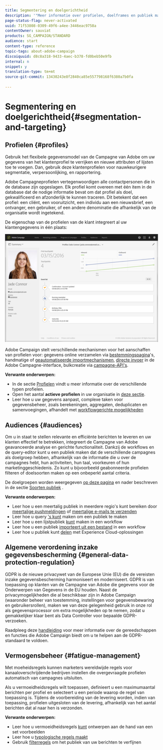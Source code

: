 ```yaml
---
title: Segmentering en doelgerichtheid
description: '"Meer informatie over profielen, doelframes en publiek maken in Campagne: publiek te maken, contactpersonen voor importeren te delen met oplossingen voor Experience Cloud en moeheid met marketing te voorkomen."'
page-status-flag: never-activated
uuid: 71f53808-0309-49f6-a4ee-3446eac9758a
contentOwner: sauviat
products: SG_CAMPAIGN/STANDARD
audience: start
content-type: reference
topic-tags: about-adobe-campaign
discoiquuid: d8c8a318-9433-4aec-b378-fd0beb50e9fb
internal: n
snippet: y
translation-type: tm+mt
source-git-commit: 13430243e8f2840ca85e557798168f6380a7b0fa

---
```



# Segmentering en doelgerichtheid{#segmentation-and-targeting}

## Profielen {#profiles}

Gebruik het flexibele gegevensmodel van de Campagne van Adobe om uw gegevens van het klantenprofiel te verrijken en nieuwe attributen of lijsten toe te voegen. Dan, gebruik deze klantenprofielen voor nauwkeurigere segmentatie, verpersoonlijking, en rapportering.

Adobe Campagneprofielen vertegenwoordigen alle contactpersonen die in de database zijn opgeslagen. Elk profiel komt overeen met één item in de database dat de nodige informatie bevat om dat profiel als doel, gekwalificeerd en afzonderlijk te kunnen traceren. Dit betekent dat een profiel: een cliënt, een vooruitzicht, een individu aan een nieuwsbrief, een ontvanger, een gebruiker, of een andere denominatie die afhankelijk van de organisatie wordt ingetekend.

De eigenschap van de profielen van de klant integreert al uw klantengegevens in één plaats:

![](assets/mkt_hist_view.png)

Adobe Campaign stelt verschillende mechanismen voor het aanschaffen van profielen voor: gegevens online verzamelen via [bestemmingspagina](../../channels/using/getting-started-with-landing-pages.md)&#39;s, handmatige of [geautomatiseerde importmechanismen](../../automating/using/about-data-import-and-export.md), [directe invoer](../../audiences/using/creating-profiles.md) in de Adobe Campagne-interface, bulkcreatie via [campagne-API&#39;s](../../api/using/about-campaign-standard-apis.md).

**Verwante onderwerpen:**

* In de sectie [Profielen](../../audiences/using/about-profiles.md) vindt u meer informatie over de verschillende typen profielen.
* Open het aantal **actieve profielen** in uw organisatie in [deze sectie](../../audiences/using/active-profiles.md).
* Leer hoe u uw gegevens aanpast, complexe taken voor gegevensbeheer, zoals berekeningen, aggregaten, deduplicaten en samenvoegingen, afhandelt met [workflowgerichte mogelijkheden](../../automating/using/about-targeting-activities.md)

## Audiences {#audiences}

Om u in staat te stellen relevante en efficiënte berichten te leveren en uw klanten effectief te betrekken, integreert de Campagne van Adobe geavanceerde analyse en gerichte functionaliteit. Dankzij de workflows en de query-editor kunt u een publiek maken dat de verschillende campagnes als doelgroep hebben, afhankelijk van de informatie die u over de campagnes hebt, hun activiteiten, hun taal, voorkeuren of hun marketinggeschiedenis. Zo kunt u bijvoorbeeld geabonneerde profielen filteren of doelsoorten maken op een onbeperkt aantal criteria.

De doelgroepen worden weergegeven [op deze pagina](../../audiences/using/about-audiences.md) en nader beschreven in de sectie [Soorten publiek](../../audiences/using/creating-audiences.md) .

**Verwante onderwerpen:**

* Leer hoe u een meertalig publiek in meerdere regio&#39;s kunt bereiken door [meertalige pushmeldingen](../../channels/using/creating-a-multilingual-push-notification.md) of [meertalige e-mails te verzenden](../../channels/using/creating-a-multilingual-email.md)
* Leer hoe u query [&#39;s kunt](../../audiences/using/creating-audiences.md#creating-query-audiences) maken om een publiek te maken
* Leer hoe u een lijstpubliek [kunt](../../audiences/using/creating-audiences.md#creating-list-audiences) maken in een workflow
* Leer hoe u een publiek [importeert uit een bestand](../../audiences/using/creating-audiences.md#creating-file-audiences) in een workflow
* Leer hoe u publiek kunt [delen](../../audiences/using/creating-audiences.md#creating-experience-cloud-audiences) met Experience Cloud-oplossingen

## Algemene verordening inzake gegevensbescherming {#general-data-protection-regulation}

GDPR is de nieuwe privacywet van de Europese Unie (EU) die de vereisten inzake gegevensbescherming harmoniseert en moderniseert. GDPR is van toepassing op klanten van de Campagne van Adobe die gegevens voor de Onderwerpen van Gegevens in de EU houden. Naast de privacymogelijkheden die al beschikbaar zijn in Adobe Campaign (waaronder beheer van toestemming, instellingen voor gegevensbewaring en gebruikersrollen), maken we van deze gelegenheid gebruik in onze rol als gegevensprocessor om extra mogelijkheden op te nemen, zodat u gemakkelijker klaar bent als Data Controller voor bepaalde GDPR-verzoeken.

Raadpleeg deze [handleiding](https://docs.campaign.adobe.com/doc/standard/getting_started/en/ACS_GDPR.html) voor meer informatie over de gereedschappen en functies die Adobe Campaign biedt om u te helpen aan de GDPR-standaard te voldoen.

## Vermogensbeheer {#fatigue-management}

Met moeheidsregels kunnen marketers wereldwijde regels voor kanaaloverschrijdende bedrijven instellen die overgevraagde profielen automatisch van campagnes uitsluiten.

Als u vermoeidheidsregels wilt toepassen, definieert u een maximumaantal berichten per profiel en selecteert u een periode waarop de regel van toepassing is. Tijdens de voorbereiding van de levering worden, indien van toepassing, profielen uitgesloten van de levering, afhankelijk van het aantal berichten dat al naar hen is verzonden.

**Verwante onderwerpen:**

* Leer hoe u vermoeidheidsregels [kunt](../../administration/using/fatigue-rules.md#examples) ontwerpen aan de hand van een set voorbeelden
* Leer hoe u [typologische regels maakt](../../administration/using/about-typology-rules.md)
* Gebruik [filterregels](../../administration/using/filtering-rules.md) om het publiek van uw berichten te verfijnen
